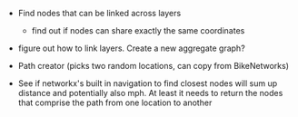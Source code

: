 * Find nodes that can be linked across layers
  * find out if nodes can share exactly the same coordinates
* figure out how to link layers. Create a new aggregate graph?

* Path creator (picks two random locations, can copy from BikeNetworks)

* See if networkx's built in navigation to find closest nodes will sum up distance and potentially also mph. At least it needs to return the nodes that comprise the path from one location to another
